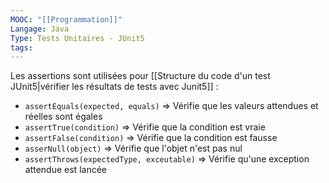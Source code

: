 ```yaml
---
MOOC: "[[Programmation]]"
Langage: Java
Type: Tests Unitaires - JUnit5
tags:
---
```

Les assertions sont utilisées pour [[Structure du code d'un test JUnit5|vérifier les résultats de tests avec Junit5]] :
- `assertEquals(expected, equals)` ⇒ Vérifie que les valeurs attendues et réelles sont égales
- `assertTrue(condition)` ⇒ Vérifie que la condition est vraie
- `assertFalse(condition)` ⇒ Vérifie que la condition est fausse
- `asserNull(object)` ⇒ Vérifie que l'objet n'est pas nul
- `assertThrows(expectedType, exceutable)` ⇒ Vérifie qu'une exception attendue est lancée
